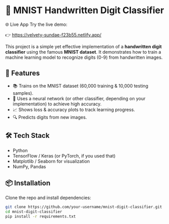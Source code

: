 # 📝 MNIST Handwritten Digit Classifier

🌐 Live App
Try the live demo:

👉 https://velvety-sundae-f23b55.netlify.app/

This project is a simple yet effective implementation of a **handwritten digit classifier** using the famous **MNIST dataset**. It demonstrates how to train a machine learning model to recognize digits (0-9) from handwritten images.

## 🚀 Features
- 📚 Trains on the MNIST dataset (60,000 training & 10,000 testing samples).
- 🧠 Uses a neural network (or other classifier, depending on your implementation) to achieve high accuracy.
- 📈 Shows loss & accuracy plots to track learning progress.
- 🔍 Predicts digits from new images.

## 🛠 Tech Stack
- Python
- TensorFlow / Keras (or PyTorch, if you used that)
- Matplotlib / Seaborn for visualization
- NumPy, Pandas

## 📦 Installation
Clone the repo and install dependencies:

```bash
git clone https://github.com/your-username/mnist-digit-classifier.git
cd mnist-digit-classifier
pip install -r requirements.txt
